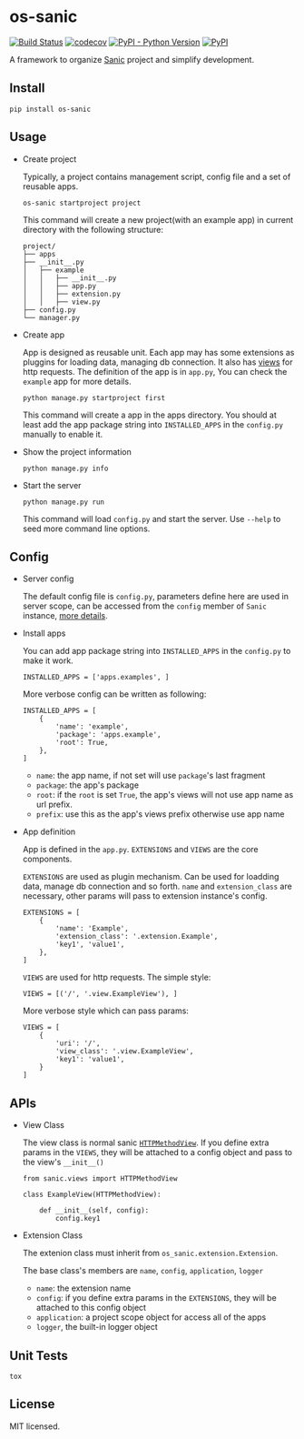 # os-sanic

[![Build Status](https://www.travis-ci.org/cfhamlet/os-sanic.svg?branch=master)](https://www.travis-ci.org/cfhamlet/os-sanic)
[![codecov](https://codecov.io/gh/cfhamlet/os-sanic/branch/master/graph/badge.svg)](https://codecov.io/gh/cfhamlet/os-sanic)
[![PyPI - Python Version](https://img.shields.io/pypi/pyversions/os-sanic.svg)](https://pypi.python.org/pypi/os-sanic)
[![PyPI](https://img.shields.io/pypi/v/os-sanic.svg)](https://pypi.python.org/pypi/os-sanic)

A framework to organize [Sanic](https://github.com/huge-success/sanic) project and simplify development.



## Install

  ```
  pip install os-sanic
  ```

## Usage

* Create project

    Typically, a project contains management script, config file and a set of reusable apps. 

    ```
    os-sanic startproject project
    ```
    
    This command will create a new project(with an example app) in current directory with the following structure:
    
    ```
    project/
    ├── apps
    ├── __init__.py
    │   ├── example
    │   │   ├── __init__.py
    │   │   ├── app.py
    │   │   ├── extension.py
    │   │   ├── view.py    
    ├── config.py
    └── manager.py
    ```

    
* Create app

    App is designed as reusable unit. Each app may has some extensions as pluggins for loading data, managing db connection. It also has [views](https://sanic.readthedocs.io/en/latest/sanic/class_based_views.html) for http requests. The definition of the app is in ``app.py``, You can check the ``example`` app for more details.
    
    
    ```
    python manage.py startproject first
    ```
    
    This command will create a app in the apps directory. You should at least add the app package string into ``INSTALLED_APPS`` in the ``config.py`` manually to enable it.
    
* Show the project information

    ```
    python manage.py info
    ```

* Start the server

    ```
    python manage.py run
    ```
    
    This command will load ``config.py`` and start the server. Use ``--help`` to seed more command line options.


## Config

* Server config

    The default config file is ``config.py``, parameters define here are used in server scope, can be accessed from the ``config`` member of ``Sanic`` instance, [more details](https://sanic.readthedocs.io/en/latest/sanic/config.html).
    
* Install apps

    You can add app package string into ``INSTALLED_APPS`` in the ``config.py`` to make it work.
    
    ```
    INSTALLED_APPS = ['apps.examples', ]
    ```
    
    More verbose config can be written as following:
    
    ```
    INSTALLED_APPS = [
        {
            'name': 'example',
            'package': 'apps.example',
            'root': True,
        },
    ]
    ```
    - ``name``: the app name, if not set will use ``package``'s last fragment
    - ``package``: the app's package
    - ``root``: if the ``root`` is set ``True``, the app's views will not use app name as url prefix.
    - ``prefix``: use this as the app's views prefix otherwise use app name
    
* App definition

    App is defined in the ``app.py``. ``EXTENSIONS`` and ``VIEWS`` are the core components.
    
    ``EXTENSIONS`` are used as plugin mechanism. Can be used for loadding data, manage db connection and so forth. ``name`` and ``extension_class`` are necessary, other params will pass to extension instance's config.
    
    ```
    EXTENSIONS = [
        {
            'name': 'Example',
            'extension_class': '.extension.Example',
            'key1', 'value1',
        },
    ]
    ```
    
    ``VIEWS`` are used for http requests. The simple style:
    
    ````
    VIEWS = [('/', '.view.ExampleView'), ]
    ````
    
    More verbose style which can pass params:
    
    ```
    VIEWS = [
        {
            'uri': '/',
            'view_class': '.view.ExampleView',
            'key1': 'value1',
        }
    ]
    ```


## APIs

* View Class

    The view class is normal sanic [``HTTPMethodView``](https://sanic.readthedocs.io/en/latest/sanic/class_based_views.html#class-based-views). If you define extra params in the ``VIEWS``, they will be attached to a config object and pass to the view's ``__init__()``
    
    ```
    from sanic.views import HTTPMethodView
    
    class ExampleView(HTTPMethodView):
    
        def __init__(self, config):
            config.key1
    ```

* Extension Class

    The extenion class must inherit from ``os_sanic.extension.Extension``.
    
    The base class's members are ``name``, ``config``, ``application``, ``logger``
    
    - ``name``: the extension name
    - ``config``: if you define extra params in the ``EXTENSIONS``, they will be attached to this config object
    - ``application``: a project scope object for access all of the apps
    - ``logger``, the built-in logger object
    

## Unit Tests

  ```
  tox
  ```

## License

MIT licensed.
